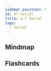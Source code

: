 ```yaml
---
sidebar_position: 7
id: 47-social
title: 4.7 Social
tags:
  - Social
---
```


## Mindmap





## Flashcards



